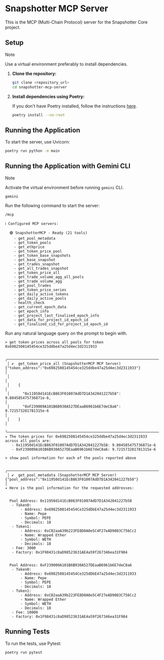 # Snapshotter MCP Server

This is the MCP (Multi-Chain Protocol) server for the Snapshotter Core project.

## Setup

> [!NOTE]
> Use a virtual environment preferably to install dependencies.

1.  **Clone the repository:**

    ```bash
    git clone <repository_url>
    cd snapshotter-mcp-server
    ```

2.  **Install dependencies using Poetry:**

    If you don't have Poetry installed, follow the instructions [here](https://python-poetry.org/docs/#installation).

    ```bash
    poetry install --no-root
    ```

## Running the Application

To start the server, use Uvicorn:

```bash
poetry run python -m main
```

## Running the Application with Gemini CLI

> [!NOTE]
> Activate the virtual environment before running `gemini` CLI.

```
gemini
```

Run the following command to start the server:

```
/mcp

ℹ Configured MCP servers:
 
  🟢 SnapshotterMCP - Ready (21 tools)
    - get_pool_metadata
    - get_token_pools
    - get_ethprice
    - get_token_price_pool
    - get_token_base_snapshots
    - get_base_snapshot
    - get_trades_snapshot
    - get_all_trades_snapshot
    - get_token_price_all
    - get_trade_volume_agg_all_pools
    - get_trade_volume_agg
    - get_pool_trades
    - get_token_price_series
    - get_daily_active_tokens
    - get_daily_active_pools
    - health_check
    - get_current_epoch_data
    - get_epoch_info
    - get_project_last_finalized_epoch_info
    - get_data_for_project_id_epoch_id
    - get_finalized_cid_for_project_id_epoch_id
```

Run any natural language query on the prompt to begin with.
```
> get token prices across all pools for token 0x6982508145454ce325ddbe47a25d4ec3d2311933

 ╭───────────────────────────────────────────────────────────────────────────────────────────────────────────────────────────────────────────╮
 │ ✔  get_token_price_all (SnapshotterMCP MCP Server) {"token_address":"0x6982508145454ce325ddbe47a25d4ec3d2311933"}                         │
 │                                                                                                                                           │
 │    {                                                                                                                                      │
 │      "0x11950d141EcB863F01007AdD7D1A342041227b58": 9.804585475736871e-6,                                                                  │
 │      "0xF239009A101B6B930A527DEaaB6961b6E7deC8a6": 9.721573281781315e-6                                                                   │
 │    }                                                                                                                                      │
 ╰───────────────────────────────────────────────────────────────────────────────────────────────────────────────────────────────────────────╯
✦ The token prices for 0x6982508145454ce325ddbe47a25d4ec3d2311933 across all pools are:
   - 0x11950d141EcB863F01007AdD7D1A342041227b58: 9.804585475736871e-6
   - 0xF239009A101B6B930A527DEaaB6961b6E7deC8a6: 9.721573281781315e-6

> show pool information for each of the pools reported above

 ╭───────────────────────────────────────────────────────────────────────────────────────────────────────────────────────────────────────────╮
 │ ✔  get_pool_metadata (SnapshotterMCP MCP Server) {"pool_address":"0x11950d141EcB863F01007AdD7D1A342041227b58"}                            │
✦ Here is the pool information for the requested addresses:


  Pool Address: 0x11950d141EcB863F01007AdD7D1A342041227b58
   - Token0:
       - Address: 0x6982508145454Ce325dDbE47a25d4ec3d2311933
       - Name: Pepe
       - Symbol: PEPE
       - Decimals: 18
   - Token1:
       - Address: 0xC02aaA39b223FE8D0A0e5C4F27eAD9083C756Cc2
       - Name: Wrapped Ether
       - Symbol: WETH
       - Decimals: 18
   - Fee: 3000
   - Factory: 0x1F98431c8aD98523631AE4a59f267346ea31F984


  Pool Address: 0xF239009A101B6B930A527DEaaB6961b6E7deC8a6
   - Token0:
       - Address: 0x6982508145454Ce325dDbE47a25d4ec3d2311933
       - Name: Pepe
       - Symbol: PEPE
       - Decimals: 18
   - Token1:
       - Address: 0xC02aaA39b223FE8D0A0e5C4F27eAD9083C756Cc2
       - Name: Wrapped Ether
       - Symbol: WETH
       - Decimals: 18
   - Fee: 10000
   - Factory: 0x1F98431c8aD98523631AE4a59f267346ea31F984
```

## Running Tests

To run the tests, use Pytest:

```bash
poetry run pytest
```
